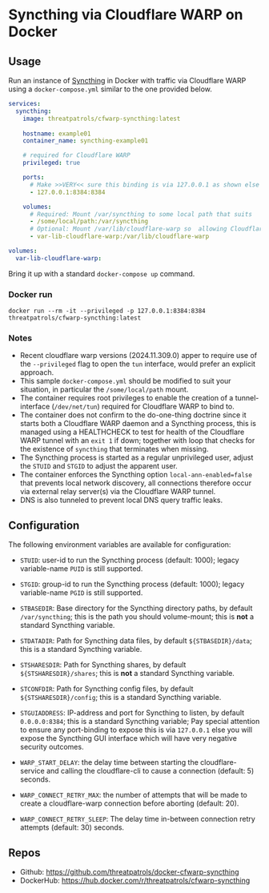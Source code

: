 # Syncthing via Cloudflare WARP on Docker

## Usage

Run an instance of [Syncthing](https://syncthing.net/) in Docker with traffic via Cloudflare WARP
using a `docker-compose.yml` similar to the one provided below.

```yaml
services:
  syncthing:
    image: threatpatrols/cfwarp-syncthing:latest
    
    hostname: example01
    container_name: syncthing-example01

    # required for Cloudflare WARP
    privileged: true

    ports:
      # Make >>VERY<< sure this binding is via 127.0.0.1 as shown else you will expose the Syncthing GUI interface 
      - 127.0.0.1:8384:8384

    volumes:
      # Required: Mount /var/syncthing to some local path that suits
      - /some/local/path:/var/syncthing
      # Optional: Mount /var/lib/cloudflare-warp so  allowing Cloudflare WARP to maintain device-account between restarts 
      - var-lib-cloudflare-warp:/var/lib/cloudflare-warp

volumes:
  var-lib-cloudflare-warp:

```

Bring it up with a standard `docker-compose up` command.

### Docker run
```shell
docker run --rm -it --privileged -p 127.0.0.1:8384:8384 threatpatrols/cfwarp-syncthing:latest
```

### Notes
- Recent cloudflare warp versions (2024.11.309.0) apper to require use of the `--privileged` flag to open the `tun` interface, would prefer an explicit approach.
- This sample `docker-compose.yml` should be modified to suit your situation, in particular the `/some/local/path` mount. 
- The container requires root privileges to enable the creation of a tunnel-interface (`/dev/net/tun`) required for Cloudflare WARP to bind to.
- The container does not confirm to the do-one-thing doctrine since it starts both a Cloudflare WARP daemon and a Syncthing process, this is managed using a HEALTHCHECK to test for health of the Cloudflare WARP tunnel with an `exit 1` if down; together with loop that checks for the existence of `syncthing` that terminates when missing.
- The Syncthing process is started as a regular unprivileged user, adjust the `STUID` and `STGID` to adjust the apparent user. 
- The container enforces the Syncthing option `local-ann-enabled=false` that prevents local network discovery, all connections therefore occur via external relay server(s) via the Cloudflare WARP tunnel.  
- DNS is also tunneled to prevent local DNS query traffic leaks.


## Configuration

The following environment variables are available for configuration:

- `STUID`: user-id to run the Syncthing process (default: 1000); legacy variable-name `PUID` is still supported.

- `STGID`: group-id to run the Syncthing process (default: 1000); legacy variable-name `PGID` is still supported.
  
- `STBASEDIR`: Base directory for the Syncthing directory paths, by default `/var/syncthing`; this is the path you should volume-mount; this is __not__ a standard Syncthing variable.

- `STDATADIR`: Path for Syncthing data files, by default `${STBASEDIR}/data`; this is a standard Syncthing variable.

- `STSHARESDIR`: Path for Syncthing shares, by default `${STSHARESDIR}/shares`; this is __not__ a standard Syncthing variable.

- `STCONFDIR`: Path for Syncthing config files, by default `${STSHARESDIR}/config`; this is a standard Syncthing variable.

- `STGUIADDRESS`: IP-address and port for Syncthing to listen, by default `0.0.0.0:8384`; this is a standard Syncthing variable; Pay special attention to ensure any port-binding to expose this is via `127.0.0.1` else you will expose the Syncthing GUI interface which will have very negative security outcomes. 

- `WARP_START_DELAY`: the delay time between starting the cloudflare-service and calling the cloudflare-cli to cause a connection (default: 5) seconds.

- `WARP_CONNECT_RETRY_MAX`: the number of attempts that will be made to create a cloudflare-warp connection before aborting (default: 20).

- `WARP_CONNECT_RETRY_SLEEP`: The delay time in-between connection retry attempts (default: 30) seconds.


## Repos
* Github: https://github.com/threatpatrols/docker-cfwarp-syncthing
* DockerHub: https://hub.docker.com/r/threatpatrols/cfwarp-syncthing
